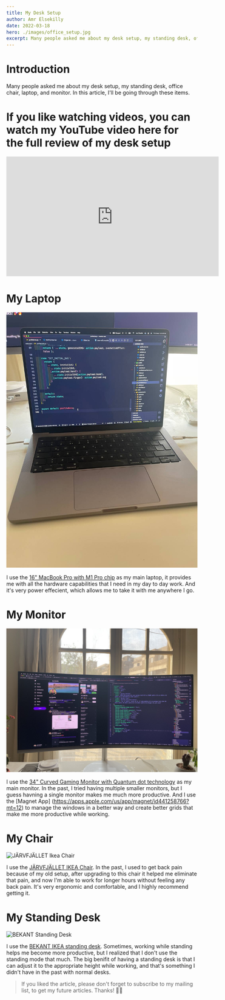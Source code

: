 ```yaml
---
title: My Desk Setup
author: Amr Elsekilly
date: 2022-03-18
hero: ./images/office_setup.jpg
excerpt: Many people asked me about my desk setup, my standing desk, office chair, laptop, and monitor. In this article, I'll be going through these items.
---
```


# Introduction

Many people asked me about my desk setup, my standing desk, office chair, laptop, and monitor. In this article, I'll be going through these items.

# If you like watching videos, you can watch my YouTube video here for the full review of my desk setup

<iframe width="560" height="315" src="https://www.youtube.com/embed/FBSBK32QsoI" title="YouTube video player" frameborder="0" allow="accelerometer; autoplay; clipboard-write; encrypted-media; gyroscope; picture-in-picture" allowfullscreen></iframe>

# My Laptop

![MacBook Pro 16"](images/mac.jpeg)

I use the [16" MacBook Pro with M1 Pro chip](https://www.apple.com/eg/macbook-pro-14-and-16/) as my  main laptop, it provides me with all the hardware capabilities that I need in my day to day work. And it's very power effecient, which allows me to take it with me anywhere I go.


# My Monitor

![Samsung Ultra-wide Monitor](images/monitor.jpeg)

I use the [34" Curved Gaming Monitor with Quantum dot technology](https://www.samsung.com/eg/monitors/ultra-wide/premium-curved-monitor-with-greater-viewing-comfort-perfect-multi-tasking-34-inch-lc34f791wqmxzn/) as my main monitor. In the past, I tried having multiple smaller monitors, but I guess havning a single monitor makes me much more productive. And I use the [Magnet App]
(https://apps.apple.com/us/app/magnet/id441258766?mt=12) to manage the windows in a better way and create better grids that make me more productive while working.


# My Chair 

![JÄRVFJÄLLET Ikea Chair](images/chair.avif)

I use the [JÄRVFJÄLLET IKEA Chair](https://www.ikea.com/eg/en/p/jaervfjaellet-office-chair-with-armrests-80510639/#content). In the past, I used to get back pain because of my old setup, after upgrading to this chair it helped me eliminate that pain, and now I'm able to work for longer hours without feeling any back pain. It's very ergonomic and comfortable, and I highly recommend getting it.

# My Standing Desk

![BEKANT Standing Desk](images/desk.avif)

I use the [BEKANT IKEA standing desk](https://www.ikea.com/eg/en/p/bekant-desk-sit-stand-white-black-s29022539/#content). Sometimes, working while standing helps me become more productive, but I realized that I don't use the standing mode that much. The big benifit of having a standing desk is that I can adjust it to the appropriate height while working, and that's something I didn't have in the past with normal desks.



> If you liked the article, please don't forget to subscribe to my mailing list, to get my future articles. Thanks! 🚀🔥

